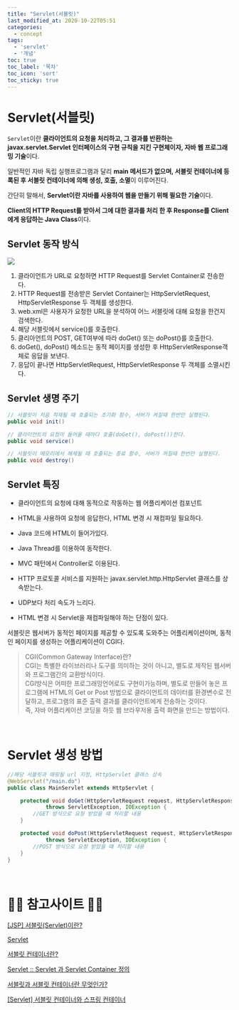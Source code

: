 ```yaml
---
title: "Servlet(서블릿)"
last_modified_at: 2020-10-22T05:51
categories:
  - concept
tags: 
  - 'servlet' 
  - '개념'
toc: true
toc_label: '목차'
toc_icon: 'sort'
toc_sticky: true
---
```

# Servlet(서블릿)

`Servlet`이란 **클라이언트의 요청을 처리하고, 그 결과를 반환하는 javax.servlet.Servlet 인터페이스의 구현 규칙을 지킨 구현체이자, 자바 웹 프로그래밍 기술**이다.

일반적인 자바 독립 실행프로그램과 달리 **main 메서드가 없으며, 서블릿 컨테이너에 등록된 후 서블릿 컨테이너에 의해 생성, 호출, 소멸**이 이루어진다.

간단히 말해서, **Servlet이란 자바를 사용하여 웹을 만들기 위해 필요한 기술**이다.

**Client의 HTTP Request를 받아서 그에 대한 결과를 처리 한 후 Response를 Client에게 응답하는 Java Class**이다. 



## Servlet 동작 방식

![](https://images.velog.io/images/gillog/post/b0d6c1ad-6874-4f6b-98fa-ad2da909d3fc/1_rYxpa3uSE3H5CBHyE5xD6Q.png)

1. 클라이언트가 URL로 요청하면 HTTP Request를 Servlet Container로 전송한다.
2. HTTP Request를 전송받은 Servlet Container는 HttpServletRequest, HttpServletResponse 두 객체를 생성한다.
3. web.xml은 사용자가 요청한 URL을 분석하여 어느 서블릿에 대해 요청을 한건지 검색한다.
4. 해당 서블릿에서 service()를 호출한다.
5. 클리아언트의 POST, GET여부에 따라 doGet() 또는 doPost()를 호출한다.
6. doGet(), doPost() 메소드는 동적 페이지를 생성한 후 HttpServletResponse객체로 응답을 보낸다.
7. 응답이 끝나면 HttpServletRequest, HttpServletResponse 두 객체를 소멸시킨다.


## Servlet 생명 주기

```java
// 서블릿이 처음 적재될 때 호출되는 초기화 함수, 서버가 켜질때 한번만 실행된다.
public void init()
```

```java
// 클라이언트의 요청이 들어올 때마다 호출(doGet(), doPost())한다.
public void service()
```

```java
// 서블릿이 메모리에서 해제될 때 호출되는 종료 함수, 서버가 꺼질때 한번만 실행된다.
public void destroy()
```




## Servlet 특징

- 클라이언트의 요청에 대해 동적으로 작동하는 웹 어플리케이션 컴포넌트

- HTML을 사용하여 요청에 응답한다, HTML 변경 시 재컴파일 필요하다.

- Java 코드에 HTML이 들어가있다.

- Java Thread를 이용하여 동작한다.

- MVC 패턴에서 Controller로 이용된다.

- HTTP 프로토콜 서비스를 지원하는 javax.servlet.http.HttpServlet 클래스를 상속받는다.

- UDP보다 처리 속도가 느리다.

- HTML 변경 시 Servlet을 재컴파일해야 하는 단점이 있다.




서블릿은 웹서버가 동적인 페이지를 제공할 수 있도록 도와주는 어플리케이션이며, 동적인 페이지를 생성하는 어플리케이션이 CGI다. 

> CGI(Common Gateway Interface)란?<br>
CGI는 특별한 라이브러리나 도구를 의미하는 것이 아니고, 별도로 제작된 웹서버와 프로그램간의 교환방식이다.<br>CGI방식은 어떠한 프로그래밍언어로도 구현이가능하며, 별도로 만들어 놓은 프로그램에 HTML의 Get or Post 방법으로 클라이언트의 데이터를 환경변수로 전달하고, 프로그램의 표준 출력 결과를 클라이언트에게 전송하는 것이다.<br>즉, 자바 어플리케이션 코딩을 하듯 웹 브라우저용 출력 화면을 만드는 방법이다.



<br>

# Servlet 생성 방법
```java
//해당 서블릿과 매핑될 url 지정, HttpServlet 클래스 상속
@WebServlet("/main.do")
public class MainServlet extends HttpServlet {

	protected void doGet(HttpServletRequest request, HttpServletResponse response)
			throws ServletException, IOException {
		//GET 방식으로 요청 받았을 떄 처리할 내용
	}

	protected void doPost(HttpServletRequest request, HttpServletResponse response)
			throws ServletException, IOException {
		//POST 방식으로 요청 받았을 떄 처리할 내용
	}
}

```


<br>

# 🙆‍♂️ 참고사이트 🙇‍♂️

[[JSP] 서블릿(Servlet)이란?](https://mangkyu.tistory.com/14)

[Servlet](https://velog.io/@han_been/Servlet)

[서블릿 컨테이너란?](https://medium.com/@fntldpf12/%EC%84%9C%EB%B8%94%EB%A6%BF-%EC%BB%A8%ED%85%8C%EC%9D%B4%EB%84%88%EB%9E%80-d5095e661a85)

[Servlet :: Servlet 과 Servlet Container 정의](https://diaryofgreen.tistory.com/31)

[서블릿과 서블릿 컨테이너란 무엇인가?](http://guruble.com/about-servlet/)

[[Servlet] 서블릿 컨테이너와 스프링 컨테이너](https://12bme.tistory.com/555)
